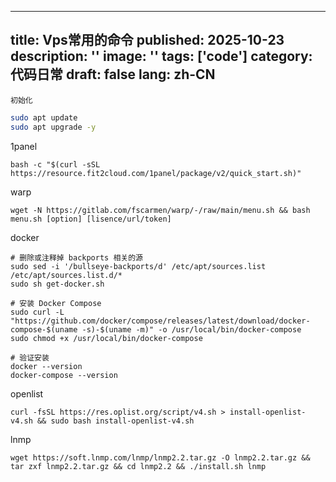 
---
title: Vps常用的命令
published: 2025-10-23
description: ''
image: ''
tags: ['code']
category: 代码日常
draft: false
lang: zh-CN
---
    初始化
```bash
sudo apt update
sudo apt upgrade -y
```

1panel
```shell
bash -c "$(curl -sSL https://resource.fit2cloud.com/1panel/package/v2/quick_start.sh)"
```

warp
```shell
wget -N https://gitlab.com/fscarmen/warp/-/raw/main/menu.sh && bash menu.sh [option] [lisence/url/token]
```

docker
```shell
# 删除或注释掉 backports 相关的源
sudo sed -i '/bullseye-backports/d' /etc/apt/sources.list /etc/apt/sources.list.d/*
sudo sh get-docker.sh

# 安装 Docker Compose
sudo curl -L "https://github.com/docker/compose/releases/latest/download/docker-compose-$(uname -s)-$(uname -m)" -o /usr/local/bin/docker-compose
sudo chmod +x /usr/local/bin/docker-compose

# 验证安装
docker --version
docker-compose --version
```

openlist
```shell
curl -fsSL https://res.oplist.org/script/v4.sh > install-openlist-v4.sh && sudo bash install-openlist-v4.sh
```

lnmp
```shell
wget https://soft.lnmp.com/lnmp/lnmp2.2.tar.gz -O lnmp2.2.tar.gz && tar zxf lnmp2.2.tar.gz && cd lnmp2.2 && ./install.sh lnmp
```